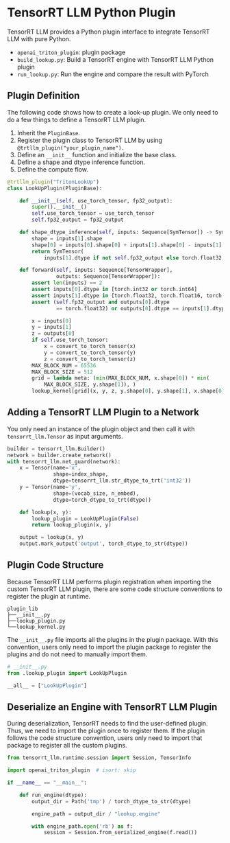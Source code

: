 # TensorRT LLM Python Plugin

TensorRT LLM provides a Python plugin interface to integrate TensorRT LLM with pure Python.

+ `openai_triton_plugin`: plugin package
+ `build_lookup.py`: Build a TensorRT engine with TensorRT LLM Python plugin
+ `run_lookup.py`: Run the engine and compare the result with PyTorch

## Plugin Definition

The following code shows how to create a look-up plugin.
We only need to do a few things to define a TensorRT LLM plugin.

1. Inherit the `PluginBase`.
2. Register the plugin class to TensorRT LLM by using `@trtllm_plugin("your_plugin_name")`.
3. Define an `__init__` function and initialize the base class.
4. Define a shape and dtype inference function.
5. Define the compute flow.

```python
@trtllm_plugin("TritonLookUp")
class LookUpPlugin(PluginBase):

    def __init__(self, use_torch_tensor, fp32_output):
        super().__init__()
        self.use_torch_tensor = use_torch_tensor
        self.fp32_output = fp32_output

    def shape_dtype_inference(self, inputs: Sequence[SymTensor]) -> SymTensor:
        shape = inputs[1].shape
        shape[0] = inputs[0].shape[0] + inputs[1].shape[0] - inputs[1].shape[0]
        return SymTensor(
            inputs[1].dtype if not self.fp32_output else torch.float32, shape)

    def forward(self, inputs: Sequence[TensorWrapper],
                outputs: Sequence[TensorWrapper]):
        assert len(inputs) == 2
        assert inputs[0].dtype in [torch.int32 or torch.int64]
        assert inputs[1].dtype in [torch.float32, torch.float16, torch.bfloat16]
        assert (self.fp32_output and outputs[0].dtype
                == torch.float32) or outputs[0].dtype == inputs[1].dtype

        x = inputs[0]
        y = inputs[1]
        z = outputs[0]
        if self.use_torch_tensor:
            x = convert_to_torch_tensor(x)
            y = convert_to_torch_tensor(y)
            z = convert_to_torch_tensor(z)
        MAX_BLOCK_NUM = 65536
        MAX_BLOCK_SIZE = 512
        grid = lambda meta: (min(MAX_BLOCK_NUM, x.shape[0]) * min(
            MAX_BLOCK_SIZE, y.shape[1]), )
        lookup_kernel[grid](x, y, z, y.shape[0], y.shape[1], x.shape[0])

```

## Adding a TensorRT LLM Plugin to a Network

You only need an instance of the plugin object and then call it with `tensorrt_llm.Tensor` as input arguments.

```python
builder = tensorrt_llm.Builder()
network = builder.create_network()
with tensorrt_llm.net_guard(network):
    x = Tensor(name='x',
               shape=index_shape,
               dtype=tensorrt_llm.str_dtype_to_trt('int32'))
    y = Tensor(name='y',
               shape=(vocab_size, n_embed),
               dtype=torch_dtype_to_trt(dtype))

    def lookup(x, y):
        lookup_plugin = LookUpPlugin(False)
        return lookup_plugin(x, y)

    output = lookup(x, y)
    output.mark_output('output', torch_dtype_to_str(dtype))
```

## Plugin Code Structure

Because TensorRT LLM performs plugin registration when importing the custom TensorRT LLM plugin, there are some code structure conventions to register the plugin at runtime.

```text
plugin_lib
├──__init__.py
├──lookup_plugin.py
└──lookup_kernel.py
```

The `__init__.py` file imports all the plugins in the plugin package.
With this convention, users only need to import the plugin package to register the plugins and do not need to manually import them.

```python
# __init__.py
from .lookup_plugin import LookUpPlugin

__all__ = ["LookUpPlugin"]
```

## Deserialize an Engine with TensorRT LLM Plugin

During deserialization, TensorRT needs to find the user-defined plugin. Thus, we need to import the plugin once to register them. If the plugin follows the code structure convention, users only need to import that package to register all the custom plugins.

```python
from tensorrt_llm.runtime.session import Session, TensorInfo

import openai_triton_plugin  # isort: skip

if __name__ == "__main__":

    def run_engine(dtype):
        output_dir = Path('tmp') / torch_dtype_to_str(dtype)

        engine_path = output_dir / "lookup.engine"

        with engine_path.open('rb') as f:
            session = Session.from_serialized_engine(f.read())
```
